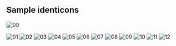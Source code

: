 ## Sample identicons

![00][00]

![01][01] ![02][02] ![03][03] ![04][04]
![05][05] ![06][06] ![07][07] ![08][08]
![09][09] ![10][10] ![11][11] ![12][12]

[00]: https://raw.githubusercontent.com/snsinfu/bit4/master/test162-identicon/samples/00.png
[01]: https://raw.githubusercontent.com/snsinfu/bit4/master/test162-identicon/samples/01.png
[02]: https://raw.githubusercontent.com/snsinfu/bit4/master/test162-identicon/samples/02.png
[03]: https://raw.githubusercontent.com/snsinfu/bit4/master/test162-identicon/samples/03.png
[04]: https://raw.githubusercontent.com/snsinfu/bit4/master/test162-identicon/samples/04.png
[05]: https://raw.githubusercontent.com/snsinfu/bit4/master/test162-identicon/samples/05.png
[06]: https://raw.githubusercontent.com/snsinfu/bit4/master/test162-identicon/samples/06.png
[07]: https://raw.githubusercontent.com/snsinfu/bit4/master/test162-identicon/samples/07.png
[08]: https://raw.githubusercontent.com/snsinfu/bit4/master/test162-identicon/samples/08.png
[09]: https://raw.githubusercontent.com/snsinfu/bit4/master/test162-identicon/samples/09.png
[10]: https://raw.githubusercontent.com/snsinfu/bit4/master/test162-identicon/samples/10.png
[11]: https://raw.githubusercontent.com/snsinfu/bit4/master/test162-identicon/samples/11.png
[12]: https://raw.githubusercontent.com/snsinfu/bit4/master/test162-identicon/samples/12.png
